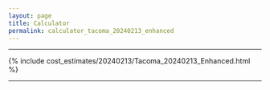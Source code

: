 ```yaml
---
layout: page
title: Calculator
permalink: calculator_tacoma_20240213_enhanced
---
```


___

{% include cost_estimates/20240213/Tacoma_20240213_Enhanced.html %}

___

